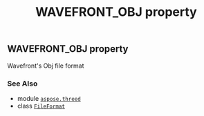 ﻿---
title: WAVEFRONT_OBJ property
second_title: Aspose.3D for Python via .NET API References
description: 
type: docs
weight: 530
url: /aspose.threed/fileformat/wavefront_obj/
is_root: false
---

## WAVEFRONT_OBJ property


Wavefront's Obj file format

### See Also
* module [`aspose.threed`](../../)
* class [`FileFormat`](/3d/python-net/aspose.threed/fileformat)
